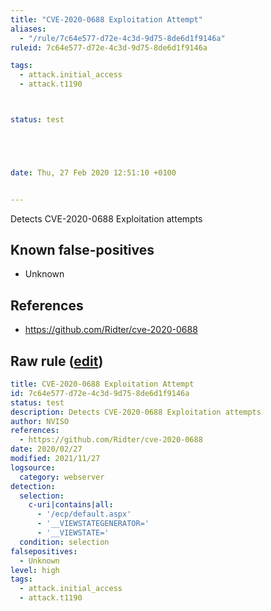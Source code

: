 ```yaml
---
title: "CVE-2020-0688 Exploitation Attempt"
aliases:
  - "/rule/7c64e577-d72e-4c3d-9d75-8de6d1f9146a"
ruleid: 7c64e577-d72e-4c3d-9d75-8de6d1f9146a

tags:
  - attack.initial_access
  - attack.t1190



status: test





date: Thu, 27 Feb 2020 12:51:10 +0100


---
```


Detects CVE-2020-0688 Exploitation attempts

<!--more-->


## Known false-positives

* Unknown



## References

* https://github.com/Ridter/cve-2020-0688


## Raw rule ([edit](https://github.com/SigmaHQ/sigma/edit/master/rules/web/web_exchange_cve_2020_0688_exploit.yml))
```yaml
title: CVE-2020-0688 Exploitation Attempt
id: 7c64e577-d72e-4c3d-9d75-8de6d1f9146a
status: test
description: Detects CVE-2020-0688 Exploitation attempts
author: NVISO
references:
  - https://github.com/Ridter/cve-2020-0688
date: 2020/02/27
modified: 2021/11/27
logsource:
  category: webserver
detection:
  selection:
    c-uri|contains|all:
      - '/ecp/default.aspx'
      - '__VIEWSTATEGENERATOR='
      - '__VIEWSTATE='
  condition: selection
falsepositives:
  - Unknown
level: high
tags:
  - attack.initial_access
  - attack.t1190

```
